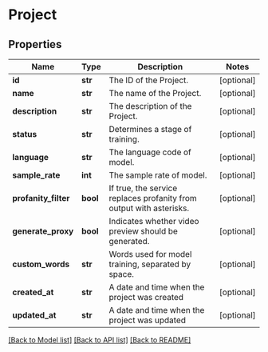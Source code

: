 # Project

## Properties
Name | Type | Description | Notes
------------ | ------------- | ------------- | -------------
**id** | **str** | The ID of the Project. | [optional] 
**name** | **str** | The name of the Project. | [optional] 
**description** | **str** | The description of the Project. | [optional] 
**status** | **str** | Determines a stage of training. | [optional] 
**language** | **str** | The language code of model. | [optional] 
**sample_rate** | **int** | The sample rate of model. | [optional] 
**profanity_filter** | **bool** | If true, the service replaces profanity from output with asterisks. | [optional] 
**generate_proxy** | **bool** | Indicates whether video preview should be generated. | [optional] 
**custom_words** | **str** | Words used for model training, separated by space. | [optional] 
**created_at** | **str** | A date and time when the project was created | [optional] 
**updated_at** | **str** | A date and time when the project was updated | [optional] 

[[Back to Model list]](../README.md#documentation-for-models) [[Back to API list]](../README.md#documentation-for-api-endpoints) [[Back to README]](../README.md)


